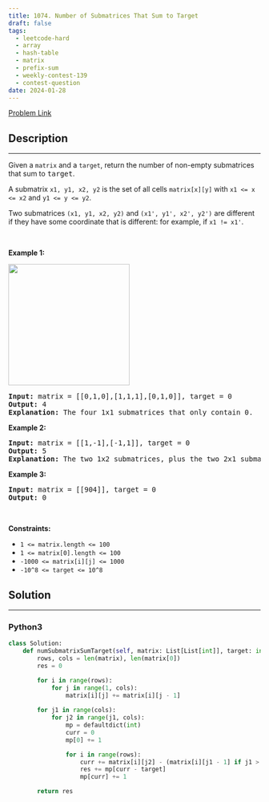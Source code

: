```yaml
---
title: 1074. Number of Submatrices That Sum to Target
draft: false
tags: 
  - leetcode-hard
  - array
  - hash-table
  - matrix
  - prefix-sum
  - weekly-contest-139
  - contest-question
date: 2024-01-28
---
```


[Problem Link](https://leetcode.com/problems/number-of-submatrices-that-sum-to-target/)

## Description

---
<p>Given a <code>matrix</code>&nbsp;and a <code>target</code>, return the number of non-empty submatrices that sum to <font face="monospace">target</font>.</p>

<p>A submatrix <code>x1, y1, x2, y2</code> is the set of all cells <code>matrix[x][y]</code> with <code>x1 &lt;= x &lt;= x2</code> and <code>y1 &lt;= y &lt;= y2</code>.</p>

<p>Two submatrices <code>(x1, y1, x2, y2)</code> and <code>(x1&#39;, y1&#39;, x2&#39;, y2&#39;)</code> are different if they have some coordinate&nbsp;that is different: for example, if <code>x1 != x1&#39;</code>.</p>

<p>&nbsp;</p>
<p><strong class="example">Example 1:</strong></p>
<img alt="" src="https://assets.leetcode.com/uploads/2020/09/02/mate1.jpg" style="width: 242px; height: 242px;" />
<pre>
<strong>Input:</strong> matrix = [[0,1,0],[1,1,1],[0,1,0]], target = 0
<strong>Output:</strong> 4
<strong>Explanation:</strong> The four 1x1 submatrices that only contain 0.
</pre>

<p><strong class="example">Example 2:</strong></p>

<pre>
<strong>Input:</strong> matrix = [[1,-1],[-1,1]], target = 0
<strong>Output:</strong> 5
<strong>Explanation:</strong> The two 1x2 submatrices, plus the two 2x1 submatrices, plus the 2x2 submatrix.
</pre>

<p><strong class="example">Example 3:</strong></p>

<pre>
<strong>Input:</strong> matrix = [[904]], target = 0
<strong>Output:</strong> 0
</pre>

<p>&nbsp;</p>
<p><strong>Constraints:</strong></p>

<ul>
	<li><code>1 &lt;= matrix.length &lt;= 100</code></li>
	<li><code>1 &lt;= matrix[0].length &lt;= 100</code></li>
	<li><code>-1000 &lt;= matrix[i][j] &lt;= 1000</code></li>
	<li><code>-10^8 &lt;= target &lt;= 10^8</code></li>
</ul>


## Solution

---
### Python3
``` py title='number-of-submatrices-that-sum-to-target'
class Solution:
    def numSubmatrixSumTarget(self, matrix: List[List[int]], target: int) -> int:
        rows, cols = len(matrix), len(matrix[0])
        res = 0

        for i in range(rows):
            for j in range(1, cols):
                matrix[i][j] += matrix[i][j - 1]
        
        for j1 in range(cols):
            for j2 in range(j1, cols):
                mp = defaultdict(int)
                curr = 0
                mp[0] += 1

                for i in range(rows):
                    curr += matrix[i][j2] - (matrix[i][j1 - 1] if j1 > 0 else 0)
                    res += mp[curr - target]
                    mp[curr] += 1

        return res
```

